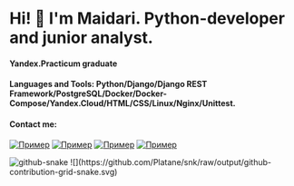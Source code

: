 <!-- [![Typing SVG](https://readme-typing-svg.herokuapp.com?color=%2336BCF7&lines=Hi-there!)](https://t.me/maidaritsydenov) -->

# Hi! 👋 I'm Maidari. Python-developer and junior analyst.

<h4>Yandex.Practicum graduate</h4>
<h4>Languages and Tools: Python/Django/Django REST Framework/PostgreSQL/Docker/Docker-Compose/Yandex.Cloud/HTML/CSS/Linux/Nginx/Unittest.</h4>

<h4>Contact me:</h4>

<a href='https://t.me/maidaritsydenov'><img src="https://github.com/maidaritsydenov/maidaritsydenov/blob/main/logo/telegram.svg" width="32" 
   height="32" alt="Пример"></a>
<a href='https://www.linkedin.com/in/maidari-tsydenov-315b89264/'><img src="https://github.com/maidaritsydenov/maidaritsydenov/blob/main/logo/linkedin.svg" width="32" 
   height="32" alt="Пример"></a>
<a href='https://www.instagram.com/maidaritsydenov/'><img src="https://github.com/maidaritsydenov/maidaritsydenov/blob/main/logo/instagram.svg" width="32" 
   height="32" alt="Пример"></a>
<a href='https://career.habr.com/maidaritsydenov'><img src="https://github.com/maidaritsydenov/maidaritsydenov/blob/main/logo/habr.svg" width="32" 
   height="32" alt="Пример"></a>


<picture>
  <source media="(prefers-color-scheme: dark)" srcset="github-snake-dark.svg">
  <source media="(prefers-color-scheme: light)" srcset="github-snake.svg">
  <img alt="github-snake" src="github-snake.svg">
</picture>
![](https://github.com/Platane/snk/raw/output/github-contribution-grid-snake.svg)


<!-- 
![MySQL](https://img.shields.io/badge/mysql-%2300f.svg?style=for-the-badge&logo=mysql&logoColor=white)
![Postgres](https://img.shields.io/badge/postgres-%23316192.svg?style=for-the-badge&logo=postgresql&logoColor=white)
![Django](https://img.shields.io/badge/django-%23092E20.svg?style=for-the-badge&logo=django&logoColor=white)
![Pandas](https://img.shields.io/badge/pandas-%23150458.svg?style=for-the-badge&logo=pandas&logoColor=white)
![TensorFlow](https://img.shields.io/badge/TensorFlow-%23FF6F00.svg?style=for-the-badge&logo=TensorFlow&logoColor=white)
![NumPy](https://img.shields.io/badge/numpy-%23013243.svg?style=for-the-badge&logo=numpy&logoColor=white)
![Selenium](https://img.shields.io/badge/-selenium-%43B02A?style=for-the-badge&logo=selenium&logoColor=white)
![FastAPI](https://img.shields.io/badge/FastAPI-005571?style=for-the-badge&logo=fastapi)
![HTML5](https://img.shields.io/badge/html5-%23E34F26.svg?style=for-the-badge&logo=html5&logoColor=white)
![Python](https://img.shields.io/badge/python-3670A0?style=for-the-badge&logo=python&logoColor=ffdd54)
![Ubuntu](https://img.shields.io/badge/Ubuntu-E95420?style=for-the-badge&logo=ubuntu&logoColor=white)
![Gunicorn](https://img.shields.io/badge/gunicorn-%298729.svg?style=for-the-badge&logo=gunicorn&logoColor=white)
![Nginx](https://img.shields.io/badge/nginx-%23009639.svg?style=for-the-badge&logo=nginx&logoColor=white)
![Figma](https://img.shields.io/badge/figma-%23F24E1E.svg?style=for-the-badge&logo=figma&logoColor=white)
![Heroku](https://img.shields.io/badge/heroku-%23430098.svg?style=for-the-badge&logo=heroku&logoColor=white)
![GitHub Actions](https://img.shields.io/badge/github%20actions-%232671E5.svg?style=for-the-badge&logo=githubactions&logoColor=white) -->


<!-- ### My stats:
[![Top Langs](https://github-readme-stats.vercel.app/api/top-langs/?username=maidaritsydenov&layout=compact)](https://github.com/maidaritsydenov/github-readme-stats)


### Random jokes:
![Jokes Card](https://readme-jokes.vercel.app/api) -->

<!-- ![image](https://github.com/maidaritsydenov/MaidariTs/blob/main/giphy.gif) -->
